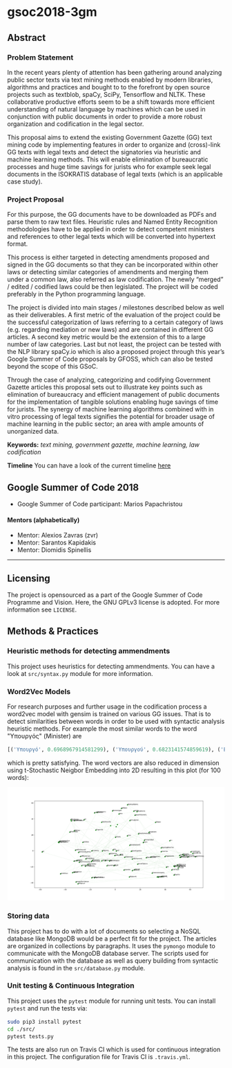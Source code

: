 # gsoc2018-3gm

## Abstract

### Problem Statement

In the recent years plenty of attention has been gathering around analyzing public sector texts via text mining methods enabled by modern libraries, algorithms and practices and bought to to the forefront by open source projects such as textblob, spaCy, SciPy, Tensorflow and NLTK. These collaborative productive efforts seem to be a shift towards more efficient understanding of natural language by machines which can be used in conjunction with public documents in order to provide a more robust organization and codification in the legal sector.  

This proposal  aims to extend the existing Government Gazette (GG) text mining code by implementing features in order to organize and (cross)-link GG texts with legal texts and detect the signatories via heuristic and machine learning methods. This will enable elimination of bureaucratic processes and huge time savings for jurists who for example seek legal documents in the ISOKRATIS database of legal texts (which is an applicable case study).   

### Project Proposal

For this purpose, the GG documents have to be downloaded as PDFs and parse them to raw text files. Heuristic rules and Named Entity Recognition methodologies have to be applied in order to detect competent ministers and references to other legal texts which will be converted into hypertext format.

This process is either targeted in detecting amendments proposed and signed in the GG documents so that they can be incorporated within other laws or detecting similar categories of amendments and merging them under a common law, also referred as law codification. The newly “merged” / edited / codified laws could be then legislated. The project will be coded preferably in the Python programming language.   

The project is divided into main stages / milestones described below as well as their deliverables. A first metric of the evaluation of the project could be the successful categorization of laws referring to a certain category of laws (e.g. regarding mediation or new laws) and are contained in different GG articles. A second key metric would be the extension of this to a large number of law categories. Last but not least, the project can be tested with the NLP library spaCy.io which is also a proposed project through this year’s Google Summer of Code proposals by GFOSS, which can also be tested beyond the scope of this GSoC.

Through the case of analyzing, categorizing and codifying Government Gazette articles this proposal sets out to illustrate key points such as elimination of bureaucracy and efficient management of public documents for the implementation of tangible solutions enabling huge savings of time for jurists. The synergy of machine learning algorithms combined with in vitro processing of legal texts signifies the potential for broader usage of machine learning in the public sector; an area with ample amounts of unorganized data.

**Keywords:** _text mining, government gazette, machine learning, law codification_

**Timeline** You can have a look of the current timeline [here](https://docs.google.com/document/d/1AnbAzqE2HCsJy2q2zWHcRBvtmBbimoYIqm8AQ4bQrZA/edit#heading=h.jdgk2e6qwr2v)

## Google Summer of Code 2018

 * Google Summer of Code participant: Marios Papachristou

#### Mentors (alphabetically)

* Mentor: Alexios Zavras (zvr)
* Mentor: Sarantos Kapidakis
* Mentor: Diomidis Spinellis

---

## Licensing

The project is opensourced as a part of the Google Summer of Code Programme and Vision. Here, the GNU GPLv3 license is adopted. For more information see `LICENSE`.

## Methods & Practices

### Heuristic methods for detecting ammendments

This project uses heuristics for detecting ammendments. You can have a look at `src/syntax.py` module for more information.  

### Word2Vec Models

For research purposes and further usage in the codification process a word2vec model with gensim is trained on various GG issues. That is to detect similarities between words in order to be used with syntactic analysis heuristic methods. For example the most similar words to the word "Υπουργός" (Minister) are

```python
[('Υπουργό', 0.6968967914581299), ('Υπουργού', 0.6823141574859619), ('Εσωτερικών', 0.6715962886810303), ('Αλληλεγγύης', 0.6563194990158081), ('Γραμματέας', 0.6339884996414185), ('Οικονομίας', 0.6258766651153564), ('Γενικό', 0.6158846616744995), ('Μεταφορών', 0.6002545952796936), ('Φορέας', 0.5990256071090698)]
```

which is pretty satisfying. The word vectors are also reduced in dimension using t-Stochastic Neigbor Embedding into 2D resulting in this plot (for 100 words):

![w2v](/docs/word2vec.png)

### Storing data

This project has to do with a lot of documents so selecting a NoSQL database like MongoDB would be a perfect fit for the project. The articles are organized in collections by paragraphs. It uses the `pymongo` module to communicate with the MongoDB database server. The scripts used for communication with the database as well as query building from syntactic analysis is found in the `src/database.py` module.

### Unit testing & Continuous Integration

This project uses the `pytest` module for running unit tests. You can install `pytest` and run the tests via:

```bash
sudo pip3 install pytest
cd ./src/
pytest tests.py
```

The tests are also run on Travis CI which is used for continuous integration in this project. The configuration file for Travis CI is `.travis.yml`.
